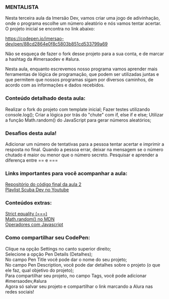 ### MENTALISTA

Nesta terceira aula da Imersão Dev, vamos criar uma jogo de adivinhação, onde o programa escolhe um número aleatório e nós vamos tentar acertar. O projeto inicial se encontra no link abaixo:

https://codepen.io/imersao-dev/pen/88cd2864e0f8c5803b851cd533799a69

Não se esqueça de fazer o fork desse projeto para a sua conta, e de marcar a hashtag da #imersaodev e #alura.   

Nesta aula, enquanto escrevemos nosso programa vamos aprender mais ferramentas de lógica de programação, que podem ser utilizadas juntas e que permitem que nossos programas sigam por diversos caminhos, de acordo com as informações e dados recebidos.

### Conteúdo detalhado desta aula:
Realizar o fork do projeto com template inicial;
Fazer testes utilizando console.log();
Criar a lógica por trás do "chute" com if, else if e else;
Utilizar a função Math.random() do JavaScript para gerar números aleatórios;

### Desafios desta aula!
Adicionar um número de tentativas para a pessoa tentar acertar e imprimir a resposta no final.
Quando a pessoa errar, deixar na mensagem se o número chutado é maior ou menor que o número secreto.
Pesquisar e aprender a diferença entre == e ===

### Links importantes para você acompanhar a aula:    
[Repositório do código final da aula 2](https://codepen.io/imersao-dev/pen/PojJWeO)    
[Playlist Scuba Dev no Youtube](https://www.youtube.com/watch?v=wr9w6E9hHE4&list=PLh2Y_pKOa4UekCLUlAmQ89uSMWNlHvhR3)   

### Conteúdos extras:
[Strict equality (===)](https://developer.mozilla.org/en-US/docs/Web/JavaScript/Reference/Operators/Strict_equality)      
[Math.random() no MDN](https://developer.mozilla.org/pt-BR/docs/Web/JavaScript/Reference/Global_Objects/Math/random)      
[Operadores com Javascript](https://www.alura.com.br/artigos/operadores-matematicos-em-javascript)    

### Como compartilhar seu CodePen:  
Clique na opção Settings no canto superior direito;  
Selecione a opção Pen Details (Detalhes);  
No campo Pen Title você pode dar o nome do seu projeto;  
No campo Pen Description, você pode dar detalhes sobre o projeto (o que ele faz, qual objetivo do projeto);  
Para compartilhar seu projeto, no campo Tags, você pode adicionar #imersaodev,#alura  
Agora só salvar seu projeto e compartilhar o link marcando a Alura nas redes sociais!  
